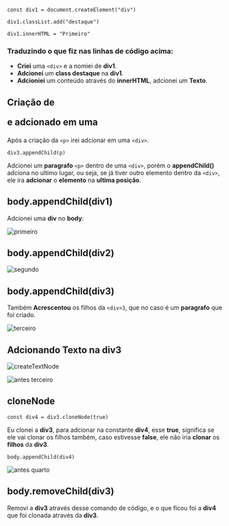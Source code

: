 `const div1 = document.createElement("div")`

`div1.classList.add("destaque")`

`div1.innerHTML = "Primeiro"`

### Traduzindo o que fiz nas linhas de código acima:
* **Criei** uma `<div>` e a nomiei de **div1**.
* **Adcionei** um **class destaque** na **div1**.
* **Adcioniei** um conteúdo através do **innerHTML**, adcionei um **Texto**.

## Criação de <p> e adcionado em uma <div>
Após a criação da `<p>` irei adcionar em uma `<div>`.

`div3.appendChild(p)`

Adcionei um **paragrafo** `<p>` dentro de uma `<div>`, porém o **appendChild()** adciona no ultimo lugar, ou seja, se já tiver outro elemento dentro da `<div>`, ele ira **adcionar** o **elemento** na **ultima posição**.

## body.appendChild(div1)
Adcionei uma **div** no **body**:

![primeiro](https://user-images.githubusercontent.com/62820033/91904187-e0ce4080-ec7a-11ea-8df2-3ec64343b48f.png)

## body.appendChild(div2)
![segundo](https://user-images.githubusercontent.com/62820033/91904312-1a9f4700-ec7b-11ea-81e8-33189704a7df.png)

## body.appendChild(div3)
Também **Acrescentou** os filhos da `<div>3`, que no caso é um **paragrafo** que foi criado.

![terceiro](https://user-images.githubusercontent.com/62820033/91904445-50dcc680-ec7b-11ea-868a-1c501f3970c8.png)

## Adcionando Texto na div3
![createTextNode](https://user-images.githubusercontent.com/62820033/91905403-ddd44f80-ec7c-11ea-9a06-c4d78577b121.png)

![antes terceiro](https://user-images.githubusercontent.com/62820033/91905414-e462c700-ec7c-11ea-82c7-3ff2f5ae674d.png)

## cloneNode
`const div4 = div3.cloneNode(true)`

Eu clonei a **div3**, para adcionar na constante **div4**, esse **true**, significa se ele vai clonar os filhos também, caso estivesse **false**, ele não iria **clonar** os **filhos** da **div3**.

`body.appendChild(div4)`

![antes quarto](https://user-images.githubusercontent.com/62820033/91906000-d19cc200-ec7d-11ea-9933-4a39b862a771.png)

## body.removeChild(div3)
Removi a **div3** através desse comando de código, e o que ficou foi a **div4** que foi clonada através da **div3**.

